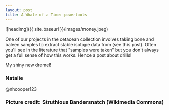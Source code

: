 ```yaml
---
layout: post
title: A Whale of a Time: powertools
---
```


![headimg]({{ site.baseurl }}/images/money.jpeg)


One of our projects in the cetacean collection involves taking bone and baleen samples to extract stable isotope data from (see this post). Often you'll see in the literature that "samples were taken" but you don't always get a full sense of how this works. Hence a post about drills!

My shiny new dremel!




### Natalie
@nhcooper123

### Picture credit: Struthious Bandersnatch (Wikimedia Commons)

